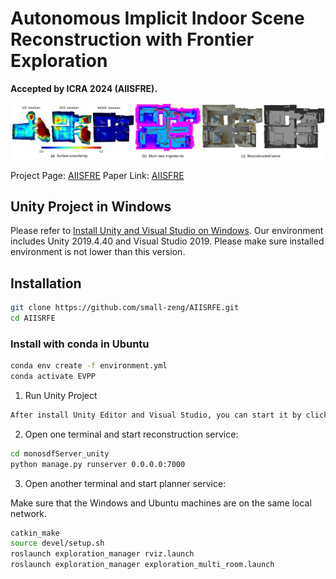 # Autonomous Implicit Indoor Scene Reconstruction with Frontier Exploration

**Accepted by ICRA 2024 (AIISFRE).**

![teaser](./imgs/teaser.png)

Project Page: [AIISFRE](https://small-zeng.github.io/AIISRFE/)  Paper Link: [AIISFRE](https://arxiv.org/abs/2404.10218)  

## Unity Project in Windows

Please refer to [Install Unity and Visual Studio on Windows](https://learn.microsoft.com/zh-cn/visualstudio/gamedev/unity/get-started/getting-started-with-visual-studio-tools-for-unity?pivots=windows). Our environment includes Unity 2019.4.40 and Visual Studio 2019. Please make sure installed environment is not lower than this version.

## Installation

```bash
git clone https://github.com/small-zeng/AIISRFE.git
cd AIISRFE
```

### Install with conda in Ubuntu

```bash
conda env create -f environment.yml
conda activate EVPP
```


1. Run Unity Project

```bash
After install Unity Editor and Visual Studio, you can start it by click RUN button in Unity Editor.
```

2. Open one terminal and start reconstruction service:

```bash
cd monosdfServer_unity
python manage.py runserver 0.0.0.0:7000
```

3. Open another terminal and start planner service:

Make sure that the Windows and Ubuntu machines are on the same local network.

```bash 
catkin_make
source devel/setup.sh
roslaunch exploration_manager rviz.launch
roslaunch exploration_manager exploration_multi_room.launch
```
